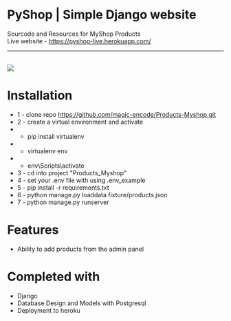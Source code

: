# PyShop | Simple Django website 
Sourcode and Resources for MyShop Products <br>
Live website - https://pyshop-live.herokuapp.com/ <hr><br>
<img src="./docs/images/photo-site.png">


# Installation
* 1 - clone repo https://github.com/magic-encode/Products-Myshop.git
* 2 - create a virtual environment and activate
*  - pip install virtualenv
*  - virtualenv env
*  - env\Scripts\activate
* 3 - cd into project "Products_Myshop"
* 4 - set your .env file with using .env_example
* 5 - pip install -r requirements.txt
* 6 - python manage.py loaddata fixture/products.json
* 7 - python manage.py runserver


# Features
* Ability to add products from the admin panel


# Completed with
* Django 
* Database Design and Models with Postgresql
* Deployment to heroku
